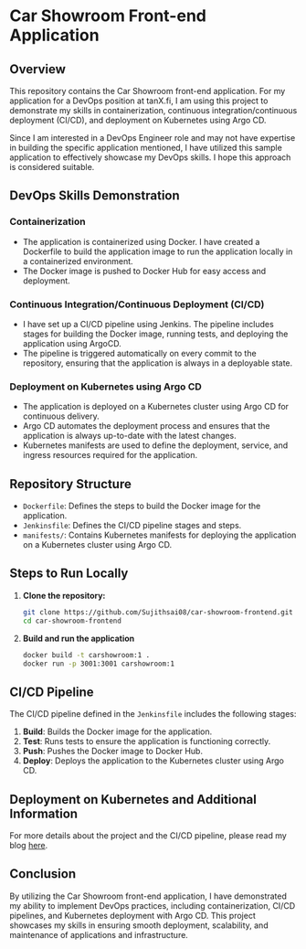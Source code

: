 
# Car Showroom Front-end Application

## Overview

This repository contains the Car Showroom front-end application. For my application for a DevOps position at tanX.fi, I am using this project to demonstrate my skills in containerization, continuous integration/continuous deployment (CI/CD), and deployment on Kubernetes using Argo CD.

Since I am interested in a DevOps Engineer role and may not have expertise in building the specific application mentioned, I have utilized this sample application to effectively showcase my DevOps skills. I hope this approach is considered suitable.

## DevOps Skills Demonstration

### Containerization
- The application is containerized using Docker. I have created a Dockerfile to build the application image  to run the application locally in a containerized environment.
- The Docker image is pushed to Docker Hub for easy access and deployment.

### Continuous Integration/Continuous Deployment (CI/CD)
- I have set up a CI/CD pipeline using Jenkins. The pipeline includes stages for building the Docker image, running tests, and deploying the application using ArgoCD.
- The pipeline is triggered automatically on every commit to the repository, ensuring that the application is always in a deployable state.

### Deployment on Kubernetes using Argo CD
- The application is deployed on a Kubernetes cluster using Argo CD for continuous delivery.
- Argo CD automates the deployment process and ensures that the application is always up-to-date with the latest changes.
- Kubernetes manifests are used to define the deployment, service, and ingress resources required for the application.

## Repository Structure
- `Dockerfile`: Defines the steps to build the Docker image for the application.
- `Jenkinsfile`: Defines the CI/CD pipeline stages and steps.
- `manifests/`: Contains Kubernetes manifests for deploying the application on a Kubernetes cluster using Argo CD.

## Steps to Run Locally
1. **Clone the repository:**
   ```sh
   git clone https://github.com/Sujithsai08/car-showroom-frontend.git
   cd car-showroom-frontend
   ```

2. **Build and run the application**
   ```sh
   docker build -t carshowroom:1 .
   docker run -p 3001:3001 carshowroom:1 
   ```

## CI/CD Pipeline
The CI/CD pipeline defined in the `Jenkinsfile` includes the following stages:
1. **Build**: Builds the Docker image for the application.
2. **Test**: Runs tests to ensure the application is functioning correctly.
3. **Push**: Pushes the Docker image to Docker Hub.
4. **Deploy**: Deploys the application to the Kubernetes cluster using Argo CD.

## Deployment on Kubernetes and Additional Information
For more details about the project and the CI/CD pipeline, please read my blog [here](https://sujith08.hashnode.dev/end-to-end-cicd-project-using-jenkins-and-argocd).




## Conclusion
By utilizing the Car Showroom front-end application, I have demonstrated my ability to implement DevOps practices, including containerization, CI/CD pipelines, and Kubernetes deployment with Argo CD. This project showcases my skills in ensuring smooth deployment, scalability, and maintenance of applications and infrastructure.

